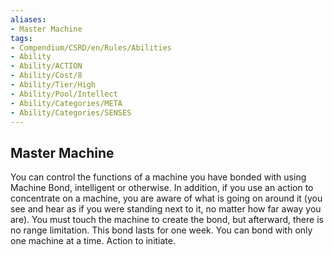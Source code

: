 ```yaml
---
aliases:
- Master Machine
tags:
- Compendium/CSRD/en/Rules/Abilities
- Ability
- Ability/ACTION
- Ability/Cost/8
- Ability/Tier/High
- Ability/Pool/Intellect
- Ability/Categories/META
- Ability/Categories/SENSES
---
```


  
## Master Machine  
You can control the functions of a machine you have bonded with using Machine Bond, intelligent or otherwise. In addition, if you use an action to concentrate on a machine, you are aware of what is going on around it (you see and hear as if you were standing next to it, no matter how far away you are). You must touch the machine to create the bond, but afterward, there is no range limitation. This bond lasts for one week. You can bond with only one machine at a time. Action to initiate. 